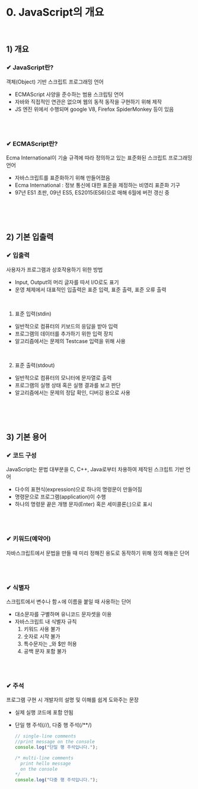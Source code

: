 <br>
<br>

# 0. JavaScript의 개요
<br>

## 1) 개요
### ✔ JavaScript란?
객체(Object) 기반 스크립트 프로그래밍 언어

- ECMAScript 사양을 준수하는 범용 스크립팅 언어
- 자바와 직접적인 연관은 없으며 웹의 동적 동작을 구현하기 위해 제작
- JS 엔진 위에서 수행되며 google V8, Firefox SpiderMonkey 등이 있음

<br>
<br>

### ✔ ECMAScript란?
Ecma International이 기술 규격에 따라 정의하고 있는 표준화된 스크립트 프로그래밍 언어

- 자바스크립트를 표준화하기 위해 만들어졌음
- Ecma International : 정보 통신에 대한 표준을 제정하는 비영리 표준화 기구
- 97년 ES1 초판, 09년 ES5, ES2015(ES6)으로 매해 6월에 버전 갱신 중

<br>
<br>
<br>

## 2) 기본 입출력
### ✔ 입출력
사용자가 프로그램과 상호작용하기 위한 방법

- Input, Output의 머리 글자를 따서 I/O로도 표기
- 운영 체제에서 대표적인 입출력은 표준 입력, 표준 출력, 표준 오류 출력

<br>

1. 표준 입력(stdin)
- 일반적으로 컴퓨터의 키보드의 응답을 받아 입력
- 프로그램의 데이터를 추가하기 위한 입력 장치
- 알고리즘에서는 문제의 Testcase 입력을 위해 사용

<br>

2. 표준 출력(stdout)
- 일반적으로 컴퓨터의 모니터에 문자열로 출력
- 프로그램의 실행 상태 혹은 실행 결과를 보고 판단
- 알고리즘에서는 문제의 정답 확인, 디버깅 용으로 사용

<br>
<br>
<br>

## 3) 기본 용어
### ✔ 코드 구성
JavaScript는 문법 대부분을 C, C++, Java로부터 차용하여 제작된 스크립트 기반 언어

- 다수의 표현식(expression)으로 하나의 명령문이 만들어짐
- 명령문으로 프로그램(application)이 수행
- 하나의 명령문 끝은 개행 문자(Enter) 혹은 세미콜론(;)으로 표시

<br>
<br>

### ✔ 키워드(예약어)
자바스크립트에서 문법을 만들 때 미리 정해진 용도로 동작하기 위해 정의 해놓은 단어

<br>
<br>

### ✔ 식별자
스크립트에서 변수나 함ㅅ에 이름을 붙일 때 사용하는 단어

- 대소문자를 구별하며 유니코드 문자셋을 이용
- 자바스크립트 내 식별자 규칙
  1. 키워드 사용 불가
  2. 숫자로 시작 불가
  3. 특수문자는 _와 $만 허용
  4. 공백 문자 포함 불가

<br>
<br>

### ✔ 주석
프로그램 구현 시 개발자의 설명 및 이해를 쉽게 도와주는 문장

- 실제 실행 코드에 포함 안됨
- 단일 행 주석(//), 다중 행 주석(/**/)

  ```js
  // single-line comments
  //print message on the console
  console.log("단일 행 주석입니다.");

  /* multi-line comments
    print hello message
    on the console
  */
  console.log("다중 행 주석입니다.");
  ```

